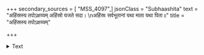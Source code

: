 +++
secondary_sources = [ "MSS_4097",]
jsonClass = "Subhaashita"
text = "अहिंस्रस्य तपोऽक्षय्यम् अहिंस्रो यजते सदा।  \nअहिंस्रः सर्वभूतानां यथा माता यथा पिता॥"
title = "अहिंस्रस्य तपोऽक्षय्यम्"

+++

<details><summary>Text</summary>

अहिंस्रस्य तपोऽक्षय्यम् अहिंस्रो यजते सदा।  
अहिंस्रः सर्वभूतानां यथा माता यथा पिता॥
</details>
